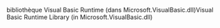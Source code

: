 <span data-ttu-id="39d48-101">bibliothèque Visual Basic Runtime (dans Microsoft.VisualBasic.dll)</span><span class="sxs-lookup"><span data-stu-id="39d48-101">Visual Basic Runtime Library (in Microsoft.VisualBasic.dll)</span></span>